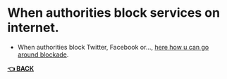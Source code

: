 # When authorities block services on internet.
- When authorities block Twitter, Facebook or..., [here how u can go around blockade](Anti-Censorship.md).



__[:point_left: BACK](../README.md)__
